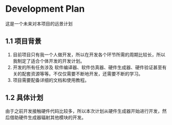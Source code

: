 # Development Plan

这是一个未来对本项目的远景计划

## 1.1 项目背景

1. 目前项目只有我一个人做开发，所以在开发各个环节所需的周期比较长，所以我制定了适合个体开发的开发计划。
2. 开发的所有任务涉及 软件编译器、软件仿真器、硬件生成器、硬件验证甚至有关的配套资源等等。不仅仅需要不断地开发，还需要不断的学习。
3. 项目需要配备详细的文档和使用教程。

## 1.2 具体计划

由于之前开发接触硬件代码比较多，所以本次计划从硬件生成器开始进行开发，然后借助硬件生成器辐射其他模块的开发。
